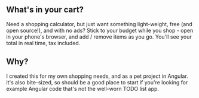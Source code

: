 ## What's in your cart?

Need a shopping calculator, but just want something light-weight, free (and open source!), and with no ads? Stick to your budget while you shop - open in your phone's browser, and add / remove items as you go. You'll see your total in real time, tax included.

## Why?

I created this for my own shopping needs, and as a pet project in Angular. it's also bite-sized, so should be a good place to start if you're looking for example Angular code that's not the well-worn TODO list app.